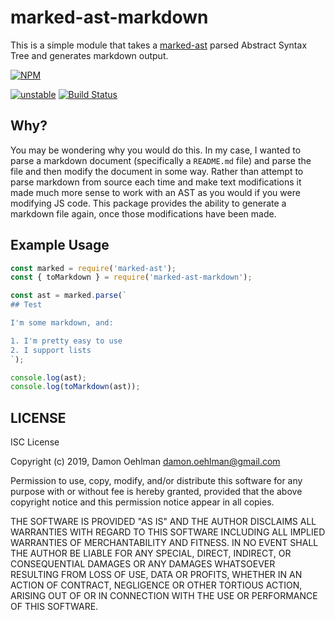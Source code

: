 # marked-ast-markdown

This is a simple module that takes a [marked-ast](https://github.com/pdubroy/marked-ast) parsed Abstract Syntax Tree and generates markdown output.

[![NPM](https://nodei.co/npm/marked-ast-markdown.png)](https://nodei.co/npm/marked-ast-markdown/)

[![unstable](https://img.shields.io/badge/stability-unstable-yellowgreen.svg)](https://github.com/dominictarr/stability#unstable) [![Build Status](https://api.travis-ci.org/DamonOehlman/marked-ast-markdown.svg?branch=master)](https://travis-ci.org/DamonOehlman/marked-ast-markdown)

## Why?

You may be wondering why you would do this.  In my case, I wanted to parse a markdown document (specifically a `README.md` file) and parse the file and then modify the document in some way.  Rather than attempt to parse markdown from source each time and make text modifications it made much more sense to work with an AST as you would if you were modifying JS code.  This package provides the ability to generate a markdown file again, once those modifications have been made.

## Example Usage

```js
const marked = require('marked-ast');
const { toMarkdown } = require('marked-ast-markdown');

const ast = marked.parse(`
## Test

I'm some markdown, and:

1. I'm pretty easy to use
2. I support lists
`);

console.log(ast);
console.log(toMarkdown(ast));
```

## LICENSE

ISC License

Copyright (c) 2019, Damon Oehlman <damon.oehlman@gmail.com>

Permission to use, copy, modify, and/or distribute this software for any
purpose with or without fee is hereby granted, provided that the above
copyright notice and this permission notice appear in all copies.

THE SOFTWARE IS PROVIDED "AS IS" AND THE AUTHOR DISCLAIMS ALL WARRANTIES
WITH REGARD TO THIS SOFTWARE INCLUDING ALL IMPLIED WARRANTIES OF
MERCHANTABILITY AND FITNESS. IN NO EVENT SHALL THE AUTHOR BE LIABLE FOR
ANY SPECIAL, DIRECT, INDIRECT, OR CONSEQUENTIAL DAMAGES OR ANY DAMAGES
WHATSOEVER RESULTING FROM LOSS OF USE, DATA OR PROFITS, WHETHER IN AN
ACTION OF CONTRACT, NEGLIGENCE OR OTHER TORTIOUS ACTION, ARISING OUT OF
OR IN CONNECTION WITH THE USE OR PERFORMANCE OF THIS SOFTWARE.


